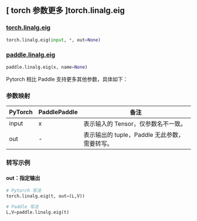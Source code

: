 ## [ torch 参数更多 ]torch.linalg.eig

### [torch.linalg.eig](https://pytorch.org/docs/stable/generated/torch.linalg.eig.html?highlight=torch+linalg+eig#torch.linalg.eig)

```python
torch.linalg.eig(input, *, out=None)
```

### [paddle.linalg.eig](https://www.paddlepaddle.org.cn/documentation/docs/zh/develop/api/paddle/linalg/eig_cn.html)

```python
paddle.linalg.eig(x, name=None)
```

Pytorch 相比 Paddle 支持更多其他参数，具体如下：
### 参数映射
| PyTorch | PaddlePaddle | 备注                                            |
| ------- | ------------ | ----------------------------------------------- |
| input   | x            | 表示输入的 Tensor，仅参数名不一致。            |
| out     | -            | 表示输出的 tuple，Paddle 无此参数，需要转写。 |

### 转写示例

#### out：指定输出

```python
# Pytorch 写法
torch.linalg.eig(t, out=(L,V))

# Paddle 写法
L,V=paddle.linalg.eig(t)
```
